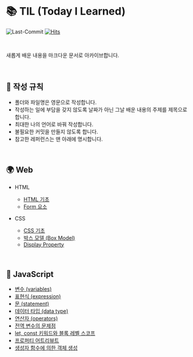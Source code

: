 # 📚 TIL (Today I Learned)
![Last-Commit](https://img.shields.io/github/last-commit/heejinna/TIL)
[![Hits](https://hits.seeyoufarm.com/api/count/incr/badge.svg?url=https%3A%2F%2Fgithub.com%2F%2Fhit-counter&count_bg=%2379C83D&title_bg=%23555555&icon=&icon_color=%23E7E7E7&title=hits&edge_flat=false)](https://hits.seeyoufarm.com)

<br>

새롭게 배운 내용을 마크다운 문서로 아카이브합니다.

<br>

## 📝 작성 규칙
- 폴더와 파일명은 영문으로 작성합니다.
- 작성하는 일에 부담을 갖지 않도록 날짜가 아닌 그날 배운 내용의 주제를 제목으로 합니다.
- 최대한 나의 언어로 바꿔 작성합니다.
- 불필요한 커밋을 만들지 않도록 합니다.
- 참고한 레퍼런스는 맨 아래에 명시합니다.

<br>

## 🌍 Web
- HTML
  * [HTML 기초](https://github.com/heejinna/TIL/blob/main/html/HTML%20basics.md)
  * [Form 요소](https://github.com/heejinna/TIL/blob/main/html/Form%20element.md)

- CSS
  * [CSS 기초](https://github.com/heejinna/TIL/blob/main/css/CSS%20basics.md)
  * [박스 모델 (Box Model)](https://github.com/heejinna/TIL/blob/main/css/The%20box%20model.md)
  * [Display Property](https://github.com/heejinna/TIL/blob/main/css/display%20property.md)

<br>

## 🔮 JavaScript
- [변수 (variables)](https://github.com/heejinna/TIL/blob/main/JavaScript/variable.md)
- [표현식 (expression)](https://github.com/heejinna/TIL/blob/main/JavaScript/expression.md)
- [문 (statement)](https://github.com/heejinna/TIL/blob/main/JavaScript/statement.md)
- [데이터 타입 (data type)](https://github.com/heejinna/TIL/blob/main/JavaScript/data-type.md)
- [연산자 (operators)](https://github.com/heejinna/TIL/blob/main/JavaScript/operator.md)
- [전역 변수의 문제점](https://github.com/heejinna/TIL/blob/main/JavaScript/global-variables.md)
- [let, const 키워드와 블록 레벨 스코프](https://github.com/heejinna/TIL/blob/main/JavaScript/let_const_block-level-scope.md)
- [프로퍼티 어트리뷰트](https://github.com/heejinna/TIL/blob/main/JavaScript/property-attribute.md)
- [생성자 함수에 의한 객체 생성](https://github.com/heejinna/TIL/blob/main/JavaScript/constructor.md)

